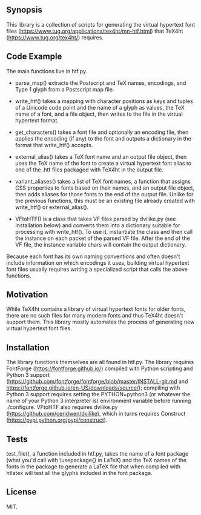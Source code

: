 ## Synopsis

This library is a collection of scripts for generating the virtual
hypertext font files
(https://www.tug.org/applications/tex4ht/mn-htf.html) that TeX4ht
(https://www.tug.org/tex4ht/) requires.

## Code Example

The main functions live in htf.py.

* parse_map() extracts the Postscript and TeX names, encodings, and
  Type 1 glyph from a Postscript map file.

* write_htf() takes a mapping with character positions as keys and
  tuples of a Unicode code point and the name of a glyph as values,
  the TeX name of a font, and a file object, then writes to the file
  in the virtual hypertext format.

* get_characters() takes a font file and optionally an encoding file,
  then applies the encoding (if any) to the font and outputs a
  dictionary in the format that write_htf() accepts.

* external_alias() takes a TeX font name and an output file object,
  then uses the TeX name of the font to create a virtual hypertext
  font alias to one of the .htf files packaged with TeX4ht in the
  output file.

* variant_aliases() takes a list of TeX font names, a function that
  assigns CSS properties to fonts based on their names, and an output
  file object, then adds aliases for those fonts to the end of the
  output file.  Unlike for the previous functions, this must be an
  existing file already created with write_htf() or external_alias().

* VFtoHTF() is a class that takes VF files parsed by dvilike.py (see
  Installation below) and converts them into a dictionary suitable for
  processing with write_htf().  To use it, instantiate the class and
  then call the instance on each packet of the parsed VF file.  After
  the end of the VF file, the instance variable chars will contain the
  output dictionary.

Because each font has its own naming conventions and often doesn't
include information on which encodings it uses, building virtual
hypertext font files usually requires writing a specialized script
that calls the above functions.

## Motivation

While TeX4ht contains a library of virtual hypertext fonts for older
fonts, there are no such files for many modern fonts and thus TeX4ht
doesn't support them.  This library mostly automates the process of
generating new virtual hypertext font files.

## Installation

The library functions themselves are all found in htf.py.  The library
requires FontForge (https://fontforge.github.io/) compiled with Python
scripting and Python 3 support
(https://github.com/fontforge/fontforge/blob/master/INSTALL-git.md and
https://fontforge.github.io/en-US/downloads/source/); compiling with
Python 3 support requires setting the PYTHON=python3 (or whatever the
name of your Python 3 interpreter is) environment variable before
running ./configure.  VFtoHTF also requires dvilike.py
(https://github.com/ceridwen/dvilike), which in turns requires
Construct (https://pypi.python.org/pypi/construct).

## Tests

test_file(), a function included in htf.py, takes the name of a font
package (what you'd call with \usepackage{} in LaTeX) and the TeX
names of the fonts in the package to generate a LaTeX file that when
compiled with htlatex will test all the glyphs included in the font
package.

## License

MIT.
